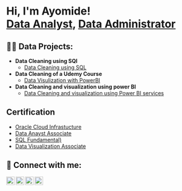 
<!---
Gbadamosiayomide/Gbadamosiayomide is a ✨ special ✨ repository because its `README.md` (this file) appears on your GitHub profile.
You can click the Preview link to take a look at your changes.
--->
<h1>Hi, I'm Ayomide! <br/><a href="https://github.com/gbadamosiayomide">Data Analyst</a>, <a href="https://www.linkedin.com/in/gbadamosi/">Data Administrator</a></h1>

<h2>👨‍💻 Data Projects:</h2>

- <b>Data Cleaning using SQl</b>
  - [Data Cleaning using SQL](https://github.com/Gbadamosiayomide/Data-Cleaning-with-SQL)
- <b>Data Cleaning of a Udemy Course</b>
  - [Data Visulization with PowerBI](https://github.com/Gbadamosiayomide/DATA-CLEANING-AND-VISUALIZATION-OF-A-UDEMY-COURSE-DATASET)
- <b> Data Cleaning and visualization using power BI</b>
    - [Data Cleaning and visualization using Power BI services](https://github.com/Gbadamosiayomide/DATA-CLEANING-AND-VISUALIZATION-OF-A-ROAD-ACCIDENT-DATASET)
   

<h2>  Certification</h2>

- [Oracle Cloud Infrastucture](https://education.oracle.com)
- [Data Anayst Associate](https://www.youtube.com/watch?v=uHy3oM7NnoU)
- [SQL Fundamental)](https://www.youtube.com/)
- [Data Visualization Associate](https://www.youtube.com)


<h2> 🤳 Connect with me:</h2>

[<img align="left" alt="JoshMadakor | YouTube" width="22px" src="https://cdn.jsdelivr.net/npm/simple-icons@v3/icons/youtube.svg" />][youtube]
[<img align="left" alt="JoshMadakor | Twitter" width="22px" src="https://cdn.jsdelivr.net/npm/simple-icons@v3/icons/twitter.svg" />][twitter]
[<img align="left" alt="JoshMadakor | LinkedIn" width="22px" src="https://cdn.jsdelivr.net/npm/simple-icons@v3/icons/linkedin.svg" />][linkedin]
[<img align="left" alt="JoshMadakor | Instagram" width="22px" src="https://cdn.jsdelivr.net/npm/simple-icons@v3/icons/instagram.svg" />][instagram]

[twitter]: https://twitter.com/gbadamosiayomide
[youtube]: https://www.youtube.com/c/gbadamosiayomide
[instagram]: https://www.instagram.com/gbadamosiayomide/
[linkedin]: https://linkedin.com/in/gbadamosiayomide

<!--
**joshmadakor1/joshmadakor1** is a ✨ _special_ ✨ repository because its `README.md` (this file) appears on your GitHub profile.

Here are some ideas to get you started:

- 🔭 I’m currently working on ...
- 🌱 I’m currently learning ...
- 👯 I’m looking to collaborate on ...
- 🤔 I’m looking for help with ...
- 💬 Ask me about ...
- 📫 How to reach me: ...
- 😄 Pronouns: ...
- ⚡ Fun fact: ...
-->
